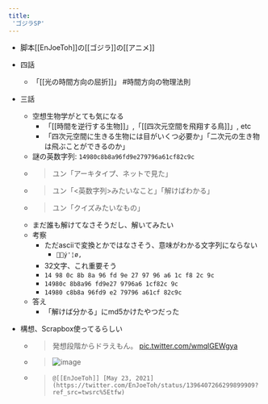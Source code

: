 ```yaml
---
title:
 'ゴジラSP'
---
```


- 脚本[[EnJoeToh]]の[[ゴジラ]]の[[アニメ]]

- 四話
    - 「[[光の時間方向の屈折]]」 #時間方向の物理法則

- 三話
    - 空想生物学がとても気になる
        - 「[[時間を逆行する生物]]」,「[[四次元空間を飛翔する鳥]]」, etc
        - 「四次元空間に生きる生物には目がいくつ必要か」「二次元の生き物は飛ぶことができるのか」
    - 謎の英数字列: `14980c8b8a96fd9e279796a61cf82c9c`
    - > ユン「アーキタイプ、ネットで見た」
    - > ユン「<英数字列>みたいなこと」「解けばわかる」
    - > ユン「クイズみたいなもの」
    - まだ誰も解けてなさそうだし、解いてみたい
    - 考察
        - ただasciiで変換とかではなさそう、意味がわかる文字列にならない
            - `ý'¦ø,`
        - 32文字、これ重要そう
        - `14 98 0c 8b 8a 96 fd 9e 27 97 96 a6 1c f8 2c 9c`
        - `14980c 8b8a96 fd9e27 9796a6 1cf82c 9c`
        - `14980 c8b8a 96fd9 e2 79796 a61cf 82c9c`
    - 答え
        - 「解けば分かる」にmd5かけたやつだった

- 構想、Scrapbox使ってるらしい
    - >  発想段階からドラえもん。 [pic.twitter.com/wmqlGEWgya](https://t.co/wmqlGEWgya)
    - > ![image](https://gyazo.com/222af04a78bc8b37b668e503aec48513/thumb/1000)
    - >  	@[[EnJoeToh]] [May 23, 2021](https://twitter.com/EnJoeToh/status/1396407266299899909?ref_src=twsrc%5Etfw)
